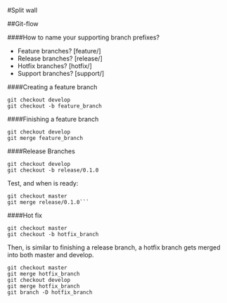 #Split wall

##Git-flow

####How to name your supporting branch prefixes?
- Feature branches? [feature/]
- Release branches? [release/]
- Hotfix branches? [hotfix/]
- Support branches? [support/]

####Creating a feature branch
```
git checkout develop
git checkout -b feature_branch
```
####Finishing a feature branch
```
git checkout develop
git merge feature_branch
```

####Release Branches
```
git checkout develop
git checkout -b release/0.1.0
```

Test, and when is ready:
```
git checkout master
git merge release/0.1.0```
```

####Hot fix
```
git checkout master
git checkout -b hotfix_branch
```

Then, is similar to finishing a release branch, a hotfix branch gets merged into both master and develop.
```
git checkout master
git merge hotfix_branch
git checkout develop
git merge hotfix_branch
git branch -D hotfix_branch
```
